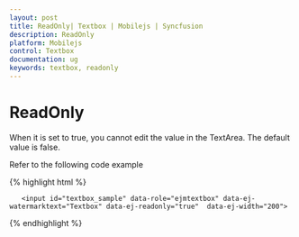 ```yaml
---
layout: post
title: ReadOnly| Textbox | Mobilejs | Syncfusion
description: ReadOnly
platform: Mobilejs
control: Textbox
documentation: ug
keywords: textbox, readonly
---
```


# ReadOnly

When it is set to true, you cannot edit the value in the TextArea. The default value is false.

Refer to the following code example

{% highlight html %}

       <input id="textbox_sample" data-role="ejmtextbox" data-ej-watermarktext="Textbox" data-ej-readonly="true"  data-ej-width="200">    

{% endhighlight %}




